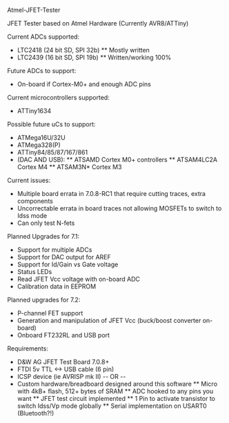 Atmel-JFET-Tester

JFET Tester based on Atmel Hardware (Currently AVR8/ATTiny)

Current ADCs supported:

* LTC2418 (24 bit SD, SPI 32b) ** Mostly written
* LTC2439 (16 bit SD, SPI 19b) ** Written/working 100%

Future ADCs to support:
* On-board if Cortex-M0+ and enough ADC pins

Current microcontrollers supported:

* ATTiny1634

Possible future uCs to support:
* ATMega16U/32U
* ATMega328(P)
* ATTiny84/85/87/167/861
* (DAC AND USB):
** ATSAMD Cortex M0+ controllers
** ATSAM4LC2A Cortex M4 
** ATSAM3N* Cortex M3

Current issues:
* Multiple board errata in 7.0.8-RC1 that require cutting traces, extra components
* Uncorrectable errata in board traces not allowing MOSFETs to switch to Idss mode
* Can only test N-fets

Planned Upgrades for 7.1:
* Support for multiple ADCs
* Support for DAC output for AREF
* Support for Id/Gain vs Gate voltage
* Status LEDs
* Read JFET Vcc voltage with on-board ADC
* Calibration data in EEPROM

Planned upgrades for 7.2:
* P-channel FET support
* Generation and manipulation of JFET Vcc (buck/boost converter on-board)
* Onboard FT232RL and USB port

Requirements: 
* D&W AG JFET Test Board 7.0.8+
* FTDI 5v TTL <-> USB cable (6 pin)
* ICSP device (ie AVRISP mk II)
  -- OR --
* Custom hardware/breadboard designed around this software
** Micro with 4kB+ flash, 512+ bytes of SRAM
** ADC hooked to any pins you want
** JFET test circuit implemented 
** 1 Pin to activate transistor to switch Idss/Vp mode globally
** Serial implementation on USART0 (Bluetooth?!)